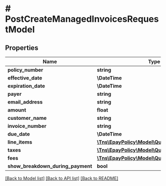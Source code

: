 # # PostCreateManagedInvoicesRequestModel

## Properties

Name | Type | Description | Notes
------------ | ------------- | ------------- | -------------
**policy_number** | **string** |  | [optional]
**effective_date** | **\DateTime** |  | [optional]
**expiration_date** | **\DateTime** |  | [optional]
**payer** | **string** |  |
**email_address** | **string** |  |
**amount** | **float** |  |
**customer_name** | **string** |  |
**invoice_number** | **string** |  |
**due_date** | **\DateTime** |  |
**line_items** | [**\Tns\EpayPolicy\Model\QuoteInvoiceLineItem[]**](QuoteInvoiceLineItem.md) |  |
**taxes** | [**\Tns\EpayPolicy\Model\QuoteInvoiceLineItem[]**](QuoteInvoiceLineItem.md) |  | [optional]
**fees** | [**\Tns\EpayPolicy\Model\QuoteInvoiceLineItem[]**](QuoteInvoiceLineItem.md) |  | [optional]
**show_breakdown_during_payment** | **bool** |  | [optional]

[[Back to Model list]](../../README.md#models) [[Back to API list]](../../README.md#endpoints) [[Back to README]](../../README.md)
